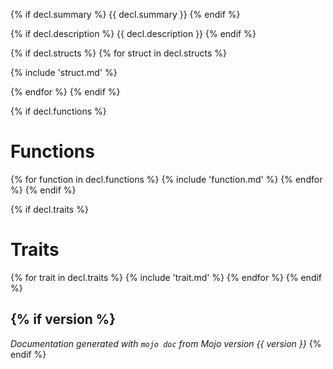 {% if decl.summary %}
{{ decl.summary }}
{% endif %}

{% if decl.description %}
{{ decl.description }}
{% endif %}

<!-- STRUCTS -->
{% if decl.structs %}
{% for struct in decl.structs %}

{% include 'struct.md' %}

{% endfor %}
{% endif %}

<!-- FUNCTIONS -->
{% if decl.functions %}
# Functions

{% for function in decl.functions %}
{% include 'function.md' %}
{% endfor %} <!-- endfor function in decl.functions -->
{% endif %} <!-- endif  decl.functions -->

<!-- TRAITS -->
{% if decl.traits %}
# Traits

{% for trait in decl.traits %}
{% include 'trait.md' %}
{% endfor %}
{% endif %}

{% if version %}
---

*Documentation generated with `mojo doc` from Mojo version {{ version }}*
{% endif %}